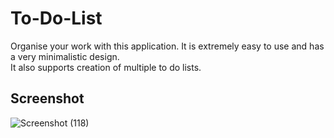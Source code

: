 # To-Do-List
Organise your work with this application. It is extremely easy to use and has a very minimalistic design.  
It also supports creation of multiple to do lists.
## Screenshot
![Screenshot (118)](https://user-images.githubusercontent.com/71843674/125088639-4127dd00-e0eb-11eb-936e-e78d64dd22d5.png)

